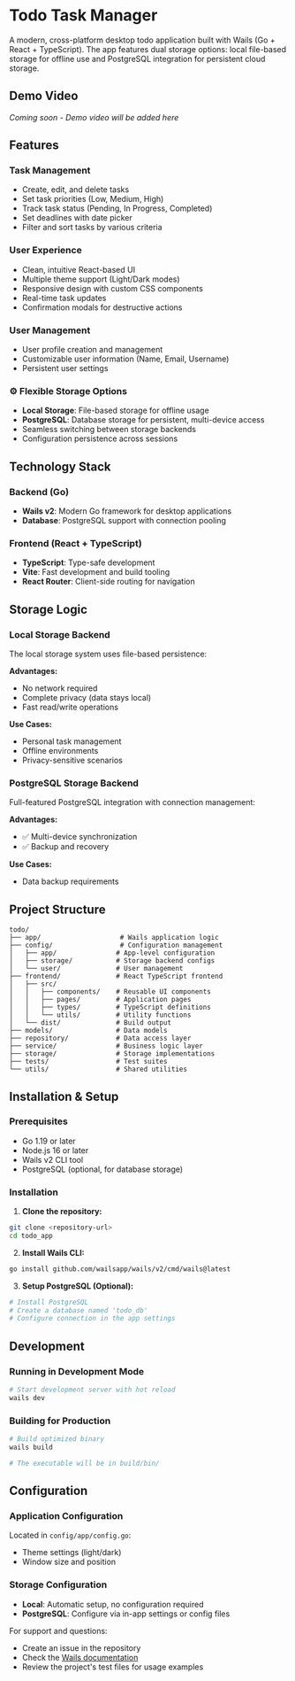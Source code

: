 # Todo Task Manager

A modern, cross-platform desktop todo application built with Wails (Go + React + TypeScript). The app features dual storage options: local file-based storage for offline use and PostgreSQL integration for persistent cloud storage.

## Demo Video

*Coming soon - Demo video will be added here*

## Features

###  Task Management
- Create, edit, and delete tasks
- Set task priorities (Low, Medium, High)
- Track task status (Pending, In Progress, Completed)
- Set deadlines with date picker
- Filter and sort tasks by various criteria

###  User Experience
- Clean, intuitive React-based UI
- Multiple theme support (Light/Dark modes)
- Responsive design with custom CSS components
- Real-time task updates
- Confirmation modals for destructive actions

###  User Management
- User profile creation and management
- Customizable user information (Name, Email, Username)
- Persistent user settings

### ⚙ Flexible Storage Options
- **Local Storage**: File-based storage for offline usage
- **PostgreSQL**: Database storage for persistent, multi-device access
- Seamless switching between storage backends
- Configuration persistence across sessions

## Technology Stack

### Backend (Go)
- **Wails v2**: Modern Go framework for desktop applications
- **Database**: PostgreSQL support with connection pooling

### Frontend (React + TypeScript)
- **TypeScript**: Type-safe development
- **Vite**: Fast development and build tooling
- **React Router**: Client-side routing for navigation

## Storage Logic

### Local Storage Backend
The local storage system uses file-based persistence:


**Advantages:**
-  No network required
-  Complete privacy (data stays local)
-  Fast read/write operations

**Use Cases:**
- Personal task management
- Offline environments
- Privacy-sensitive scenarios

### PostgreSQL Storage Backend
Full-featured PostgreSQL integration with connection management:


**Advantages:**
- ✅ Multi-device synchronization
- ✅ Backup and recovery

**Use Cases:**
- Data backup requirements



## Project Structure

```
todo/
├── app/                    # Wails application logic
├── config/                 # Configuration management
│   ├── app/               # App-level configuration
│   ├── storage/           # Storage backend configs
│   └── user/              # User management
├── frontend/              # React TypeScript frontend
│   ├── src/
│   │   ├── components/    # Reusable UI components
│   │   ├── pages/         # Application pages
│   │   ├── types/         # TypeScript definitions
│   │   └── utils/         # Utility functions
│   └── dist/              # Build output
├── models/                # Data models
├── repository/            # Data access layer
├── service/               # Business logic layer
├── storage/               # Storage implementations
├── tests/                 # Test suites
└── utils/                 # Shared utilities
```

## Installation & Setup

### Prerequisites
- Go 1.19 or later
- Node.js 16 or later
- Wails v2 CLI tool
- PostgreSQL (optional, for database storage)

### Installation

1. **Clone the repository:**
```bash
git clone <repository-url>
cd todo_app
```

2. **Install Wails CLI:**
```bash
go install github.com/wailsapp/wails/v2/cmd/wails@latest
```


3. **Setup PostgreSQL (Optional):**
```bash
# Install PostgreSQL
# Create a database named 'todo_db'
# Configure connection in the app settings
```

## Development

### Running in Development Mode
```bash
# Start development server with hot reload
wails dev
```


### Building for Production
```bash
# Build optimized binary
wails build

# The executable will be in build/bin/
```

## Configuration

### Application Configuration
Located in `config/app/config.go`:
- Theme settings (light/dark)
- Window size and position

### Storage Configuration
- **Local**: Automatic setup, no configuration required
- **PostgreSQL**: Configure via in-app settings or config files





For support and questions:
- Create an issue in the repository
- Check the [Wails documentation](https://wails.io/docs/)
- Review the project's test files for usage examples
